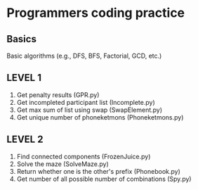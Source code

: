 # Programmers coding practice

## Basics
Basic algorithms (e.g., DFS, BFS, Factorial, GCD, etc.)

## LEVEL 1
1. Get penalty results (GPR.py)
2. Get incompleted participant list (Incomplete.py)
3. Get max sum of list using swap (SwapElement.py)
4. Get unique number of phoneketmons (Phoneketmons.py)

## LEVEL 2
1. Find connected components (FrozenJuice.py)
2. Solve the maze (SolveMaze.py)
3. Return whether one is the other's prefix (Phonebook.py)
4. Get number of all possible number of combinations (Spy.py)
